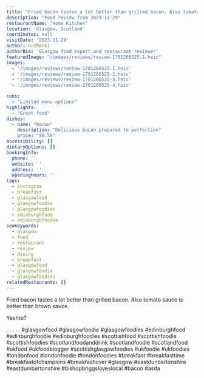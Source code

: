 ```yaml
---
title: "Fried bacon tastes a lot better than grilled bacon. Also tomato sauce is better than brown sauce."
description: "Food review from 2023-11-29"
restaurantName: "Home Kitchen"
location: 'Glasgow, Scotland'
coordinates: null
visitDate: '2023-11-29'
author: GusMack1
authorBio: 'Glasgow food expert and restaurant reviewer'
featuredImage: "/images/reviews/review-1701266525-1.heic"
images:
  - '/images/reviews/review-1701266525-1.heic'
  - '/images/reviews/review-1701266525-2.heic'
  - '/images/reviews/review-1701266525-3.heic'
  - '/images/reviews/review-1701266525-4.heic'

cons:
  - "Limited menu options"
highlights:
  - "Great food"
dishes:
  - name: "Bacon"
    description: "Delicious bacon prepared to perfection"
    price: "£8.50"
accessibility: []
dietaryOptions: []
bookingInfo:
  phone: ''
  website: ''
  address: ''
  openingHours: ''
tags:
  - instagram
  - breakfast
  - glasgowfood
  - glasgowfoodie
  - glasgowfoodies
  - edinburghfood
  - edinburghfoodie
seoKeywords:
  - glasgow
  - food
  - restaurant
  - review
  - dining
  - breakfast
  - glasgowfood
  - glasgowfoodie
  - glasgowfoodies
relatedRestaurants: []
---
```

Fried bacon tastes a lot better than grilled bacon. Also tomato sauce is better than brown sauce.

Yes/no? 

.
.
.
.
.
#glasgowfood #glasgowfoodie #glasgowfoodies #edinburghfood #edinburghfoodie #edinburghfoodies #scottishfood #scottishfoodie #scottishfoodies #scotlandfoodanddrink #scotlandfoodie #scotlandfood #ukfood #ukfoodblogger #scottishglasgowfoodies #ukfoodie #ukfoodies #londonfood #londonfoodie #londonfoodies #breakfast #breakfasttime #breakfastofchampions #breakfastlover #glasgow #eastdunbartonshire #eastdumbartonshire #bishopbriggsloveslocal #bacon #asda
